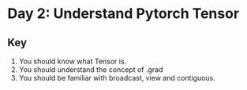 # Day 2: Understand Pytorch Tensor

## Key

1. You should know what Tensor is.
2. You should understand the concept of .grad
3. You should be familiar with broadcast, view and contiguous.